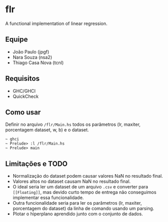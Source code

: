 # flr
A functional implementation of linear regression.

## Equipe
- João Paulo (jpgf)
- Nara Souza (nsa2)
- Thiago Casa Nova (tcnl)

## Requisitos
- GHC/GHCI
- QuickCheck

## Como usar
Definir no arquivo `/flr/Main.hs` todos os parâmetros (lr, maxiter, porcentagem dataset, w, b) e o dataset.
```
~ ghci
~ Prelude> :l /flr/Main.hs
~ Prelude> main
```

## Limitações e TODO
* Normalização do dataset podem causar valores NaN no resultado final.
* Valores altos no dataset causam NaN no resultado final.
* O ideal seria ler um dataset de um arquivo `.csv` e converter para `[[Floating]]`,
  mas devido curto tempo de entrega não conseguimos implementar essa funcionalidade.
* Outra funcionalidade seria para ler os parâmetros (lr, maxiter, porcentagem do dataset)
  da linha de comando usando um parsing.
* Plotar o hiperplano aprendido junto com o conjunto de dados.
